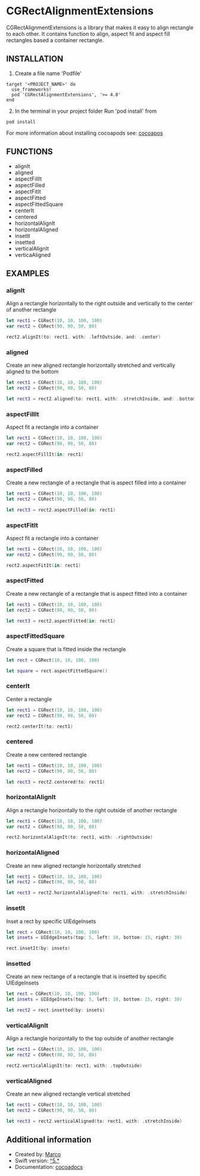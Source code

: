 # CGRectAlignmentExtensions #

CGRectAlignmentExtensions is a library that makes it easy to align rectangle to each other. It contains function to align, aspect fit and aspect fill rectangles based a container rectangle.

## INSTALLATION ##

1. Create a file name 'Podfile'

```
target '<PROJECT_NAME>' do
  use_frameworks!
  pod 'CGRectAlignmentExtensions', '>= 4.0'
end
```

2. In the terminal in your project folder Run 'pod install' from 

```
pod install
```

For more information about installing cocoapods see: [cocoapos](https://cocoapods.org)

## FUNCTIONS ##

* alignIt
* aligned
* aspectFillIt
* aspectFilled
* aspectFitIt
* aspectFitted
* aspectFittedSquare
* centerIt
* centered
* horizontalAlignIt
* horizontalAligned
* insetIt
* insetted
* verticalAlignIt
* verticaAligned

## EXAMPLES ##

### alignIt ###

Align a rectangle horizontally to the right outside and vertically to the center of another rectangle

```swift
let rect1 = CGRect(10, 10, 100, 100)
var rect2 = CGRect(90, 90, 50, 80)

rect2.alignIt(to: rect1, with: .leftOutside, and: .center)
```

### aligned ###

Create an new aligned rectangle horizontally stretched and vertically aligned to the bottom

```swift
let rect1 = CGRect(10, 10, 100, 100)
let rect2 = CGRect(90, 90, 50, 80)

let rect3 = rect2.aligned(to: rect1, with: .stretchInside, and: .bottomInside)
```

### aspectFillIt ###

Aspect fit a rectangle into a container

```swift
let rect1 = CGRect(10, 10, 100, 100)
var rect2 = CGRect(90, 90, 50, 80)

rect2.aspectFillIt(in: rect1)
```

### aspectFilled ###

Create a new rectangle of a rectangle that is aspect filled into a container

```swift
let rect1 = CGRect(10, 10, 100, 100)
let rect2 = CGRect(90, 90, 50, 80)

let rect3 = rect2.aspectFilled(in: rect1)
```

### aspectFitIt ###

Aspect fit a rectangle into a container

```swift
let rect1 = CGRect(10, 10, 100, 100)
var rect2 = CGRect(90, 90, 50, 80)

rect2.aspectFitIt(in: rect1)
```

### aspectFitted ###

Create a new rectangle of a rectangle that is aspect fitted into a container

```swift
let rect1 = CGRect(10, 10, 100, 100)
let rect2 = CGRect(90, 90, 50, 80)

let rect3 = rect2.aspectFitted(in: rect1)
```

### aspectFittedSquare ###

Create a square that is fitted inside the rectangle

```swift
let rect = CGRect(10, 10, 100, 100)

let square = rect.aspectFittedSquare()
```

### centerIt ###

Center a rectangle

```swift
let rect1 = CGRect(10, 10, 100, 100)
var rect2 = CGRect(90, 90, 50, 80)

rect2.centerIt(to: rect1)
```

### centered ###

Create a new centered rectangle

```swift
let rect1 = CGRect(10, 10, 100, 100)
let rect2 = CGRect(90, 90, 50, 80)

let rect3 = rect2.centered(to: rect1)
```

### horizontalAlignIt ###

Align a rectangle horizontally to the right outside of another rectangle

```swift
let rect1 = CGRect(10, 10, 100, 100)
var rect2 = CGRect(90, 90, 50, 80)

rect2.horizontalAlignIt(to: rect1, with: .rightOutside)
```

### horizontalAligned ###

Create an new aligned rectangle horizontally stretched

```swift
let rect1 = CGRect(10, 10, 100, 100)
let rect2 = CGRect(90, 90, 50, 80)

let rect3 = rect2.horizontalAligned(to: rect1, with: .stretchInside)
```

### insetIt ###

Inset a rect by specific UIEdgeInsets

```swift
let rect = CGRect(10, 10, 100, 100)
let insets = UIEdgeInsets(top: 5, left: 10, bottom: 15, right: 30)

rect.insetIt(by: insets)
```

### insetted ###

Create an new rectange of a rectangle that is insetted by specific UIEdgeInsets

```swift
let rect = CGRect(10, 10, 100, 100)
let insets = UIEdgeInsets(top: 5, left: 10, bottom: 15, right: 30)

let rect2 = rect.insetted(by: insets)
```

### verticalAlignIt ###

Align a rectangle horizontally to the top outside of another rectangle

```swift
let rect1 = CGRect(10, 10, 100, 100)
var rect2 = CGRect(90, 90, 50, 80)

rect2.verticalAlignIt(to: rect1, with: .topOutside)
```

### verticalAligned ###

Create an new aligned rectangle vertical stretched

```swift
let rect1 = CGRect(10, 10, 100, 100)
let rect2 = CGRect(90, 90, 50, 80)

let rect3 = rect2.verticalAligned(to: rect1, with: .stretchInside)
```

## Additional information ##

* Created by: [Marco](http://www.cacadu.eu)
* Swift version: [^5.*](http://www.swift.org)
* Documentation: [cocoadocs](http://cocoadocs.org/docsets/CGRectAlignmentExtensions/3.0.0/)
